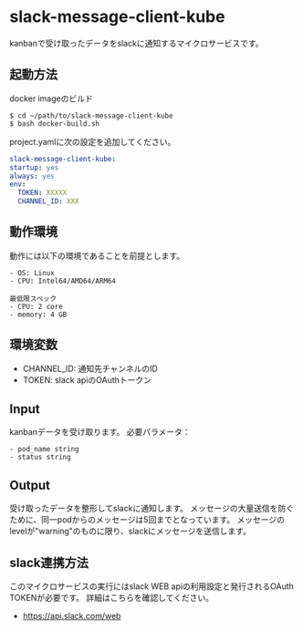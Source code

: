 # slack-message-client-kube
kanbanで受け取ったデータをslackに通知するマイクロサービスです。


## 起動方法
docker imageのビルド
```
$ cd ~/path/to/slack-message-client-kube
$ bash docker-build.sh
```

project.yamlに次の設定を追加してください。
```yaml
slack-message-client-kube:
startup: yes
always: yes
env:
  TOKEN: XXXXX
  CHANNEL_ID: XXX
```
  
## 動作環境
動作には以下の環境であることを前提とします。

```
- OS: Linux
- CPU: Intel64/AMD64/ARM64

最低限スペック  
- CPU: 2 core  
- memory: 4 GB
```

## 環境変数
- CHANNEL_ID: 通知先チャンネルのID
- TOKEN: slack apiのOAuthトークン

## Input  
kanbanデータを受け取ります。
必要パラメータ：
```
- pod_name string
- status string
```
  
## Output  
受け取ったデータを整形してslackに通知します。
メッセージの大量送信を防ぐために、同一podからのメッセージは5回までとなっています。
メッセージのlevelが"warning"のものに限り、slackにメッセージを送信します。

## slack連携方法
このマイクロサービスの実行にはslack WEB apiの利用設定と発行されるOAuth TOKENが必要です。
詳細はこちらを確認してください。
- https://api.slack.com/web